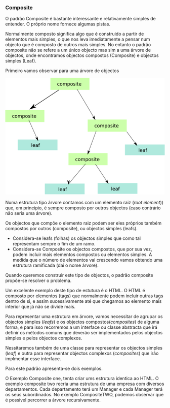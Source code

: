 ### Composite

O padrão Composite é bastante interessante e relativamente simples de entender. O próprio nome fornece algumas pistas.

Normalmente composto significa algo que é construido a partir de elementos mais simples, o que nos leva imediatamente a pensar num objecto que é
composto de outros mais simples. No entanto o padrão composite não se refere a um único objecto mas sim a uma árvore de objectos, onde encontramos
objectos compostos (Composite) e objectos simples (Leaf).

Primeiro vamos observar para uma árvore de objectos

![ObjectTree](Composite.png)

Numa estrutura tipo árvore contamos com um elemento raiz (*root element*)) que, em principio, é sempre
composto por outros objectos (caso contrário não seria uma árvore).

Os objectos que compõe o elemento raiz podem ser eles próprios também compostos por outros (composite), ou objectos simples (leafs).

* Considera-se leafs (folhas) os objectos simples que como tal representam sempre o fim de um ramo.
* Considera-se Composite os objectos compostos, que por sua vez, podem incluir mais elementos compostos ou elementos simples.
A medida que o número de elementos vai crescendo vamos obtendo uma estrutura ramificada (dai o nome árvore).

Quando queremos construir este tipo de objectos, o padrão composite propõe-se resolver o problema.

Um excelente exemplo deste tipo de estutura é o HTML. O HTML é composto por elementos (tags) que normalmente podem incluir outras
tags dentro de si, e assim sucessivamente até que chegamos ao elemento mais interior que já não se divide mais.

Para representar uma estrutura em árvore, vamos necessitar de agrupar os objectos simples (*leafs*) e os objectos compostos(*composites*) de alguma forma,
e para isso recorremos a um interface ou classe abstracta que irá definir os métodos comuns que deverão ser implementados pelos
objectos simples e pelos objectos complexos.

Nessitaremos também de uma classe para representar os objectos simples (*leaf*) e outra para representar objectos complexos (*composites*) que irão implmentar
esse interface.

Para este padrão apresenta-se dois exemplos.

O Exemplo Composite one, tenta criar ums estrutura identica ao HTML. O exemplo composite two recria uma estrutura de uma empresa com
diversos departamentos. Cada departamento terá um Manager e cada Manager terá os seus subordinados.
No exemplo CompositeTWO, podemos observar que é possivel percorrer a árvore recursivamente.

